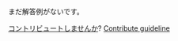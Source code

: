 
まだ解答例がないです。

[コントリビュートしませんか](https://github.com/BFEdev/BFE.dev-solutions/blob/main/question/explain-the-concept-of-promise-to-a-5-year-old_ja.md)?  [Contribute guideline](https://github.com/BFEdev/BFE.dev-solutions#how-to-contribute)
